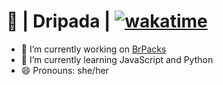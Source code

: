 # 🥶 | Dripada | [![wakatime](https://wakatime.com/badge/user/60c305b3-64b2-4942-936e-99f38b7fe0be/project/1b203850-b13f-487f-ab9f-15a8580dba3f.svg)](https://wakatime.com/badge/user/60c305b3-64b2-4942-936e-99f38b7fe0be/project/1b203850-b13f-487f-ab9f-15a8580dba3f)

- 🔭 I’m currently working on [BrPacks](https://www.brpacks.com/)
- 🌱 I’m currently learning JavaScript and Python
- 😄 Pronouns: she/her

